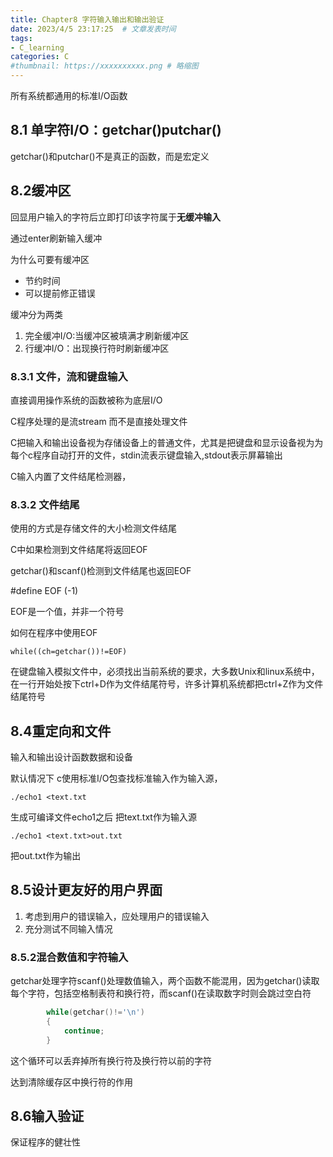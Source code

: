 ```yaml
---
title: Chapter8 字符输入输出和输出验证
date: 2023/4/5 23:17:25  # 文章发表时间
tags:
- C_learning
categories: C
#thumbnail: https://xxxxxxxxxx.png # 略缩图
---
```

所有系统都通用的标准I/O函数

## 8.1 单字符I/O：getchar()putchar()

getchar()和putchar()不是真正的函数，而是宏定义

## 8.2缓冲区

回显用户输入的字符后立即打印该字符属于**无缓冲输入**

通过enter刷新输入缓冲

为什么可要有缓冲区

* 节约时间
* 可以提前修正错误

缓冲分为两类

1. 完全缓冲I/O:当缓冲区被填满才刷新缓冲区
2. 行缓冲I/O：出现换行符时刷新缓冲区

### 8.3.1 文件，流和键盘输入

直接调用操作系统的函数被称为底层I/O

C程序处理的是流stream 而不是直接处理文件

C把输入和输出设备视为存储设备上的普通文件，尤其是把键盘和显示设备视为为每个c程序自动打开的文件，stdin流表示键盘输入,stdout表示屏幕输出

C输入内置了文件结尾检测器，

### 8.3.2 文件结尾

使用的方式是存储文件的大小检测文件结尾

C中如果检测到文件结尾将返回EOF

getchar()和scanf()检测到文件结尾也返回EOF

#define EOF (-1)

EOF是一个值，并非一个符号

如何在程序中使用EOF

`while((ch=getchar())!=EOF)`

在键盘输入模拟文件中，必须找出当前系统的要求，大多数Unix和linux系统中，在一行开始处按下ctrl+D作为文件结尾符号，许多计算机系统都把ctrl+Z作为文件结尾符号

## 8.4重定向和文件

输入和输出设计函数数据和设备

默认情况下 c使用标准I/O包查找标准输入作为输入源，

```shell
./echo1 <text.txt
```

生成可编译文件echo1之后 把text.txt作为输入源

```shell
./echo1 <text.txt>out.txt
```

把out.txt作为输出

## 8.5设计更友好的用户界面

1. 考虑到用户的错误输入，应处理用户的错误输入
2. 充分测试不同输入情况

### 8.5.2混合数值和字符输入

getchar处理字符scanf()处理数值输入，两个函数不能混用，因为getchar()读取每个字符，包括空格制表符和换行符，而scanf()在读取数字时则会跳过空白符

```c
        while(getchar()!='\n')
        {
            continue;
        }
```

这个循环可以丢弃掉所有换行符及换行符以前的字符

达到清除缓存区中换行符的作用

## 8.6输入验证

保证程序的健壮性



